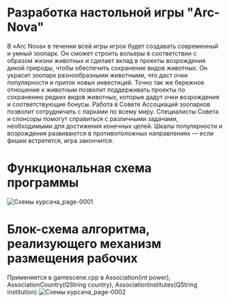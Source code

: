 # Разработка настольной игры "Arc-Nova"
В «Arс Nova» в течении всей игры игрок будет создавать современный и умный зоопарк. Он сможет строить вольеры в соответствии с образом жизни животных и сделает вклад в проекты возрождения дикой природы, чтобы обеспечить сохранение видов животных. Он украсит зоопарк разнообразными животными, что даст очки популярности и приток новых инвестиций. Точно так же бережное отношение к животным позволит поддерживать проекты по сохранению редких видов животных, которые дадут очки возрождения и соответствующие бонусы. 
Работа в Совете Ассоциаций зоопарков позволит сотрудничать с парками по всему миру. Специалисты Совета и спонсоры помогут справиться с различными задачами, необходимыми для достижения конечных целей. 
Шкалы популярности и возрождения развиваются в противоположных направлениях — если фишки встретятся, игра закончится. 
# Функциональная схема программы
![Схемы курсача_page-0001](https://github.com/Papandopal/Arc-Nova/assets/168136761/f05a8bdb-a843-46b7-82bc-2b7f035b0a64)
# Блок-схема алгоритма, реализующего механизм размещения рабочих
Применяется в gamescene.cpp в Association(int power), AssociationCountry(QString country), AssociationInstitutes(QString institution)
![Схемы курсача_page-0002](https://github.com/Papandopal/Arc-Nova/assets/168136761/58baf40b-30d6-4234-a99f-1533db4aa165)

